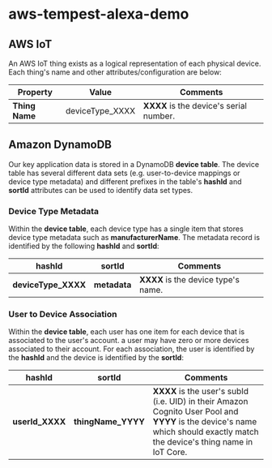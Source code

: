 # aws-tempest-alexa-demo

## AWS IoT

An AWS IoT thing exists as a logical representation of each physical device.
Each thing's name and other attributes/configuration are below:

| Property | Value| Comments |
|----------|------|----------|
| **Thing Name** | deviceType_XXXX | **XXXX** is the device's serial number. | 

## Amazon DynamoDB

Our key application data is stored in a DynamoDB **device table**. The device table has several different data sets (e.g. user-to-device mappings or device type metadata) and different prefixes in the table's **hashId** and **sortId** attributes can be used to identify data set types. 

### Device Type Metadata

Within the **device table**, each device type has a single item that stores device type metadata such as **manufacturerName**. The metadata record is identified by the following **hashId** and **sortId**:

| hashId          | sortId   | Comments                        |
|-----------------|----------|---------------------------------|
| **deviceType_XXXX** | **metadata** | **XXXX** is the device type's name. |

### User to Device Association

Within the **device table**, each user has one item for each device that is associated to the user's account. a user may have zero or more devices associated to their account. For each association, the user is identified by the **hashId** and the device is identified by the **sortId**:

| hashId          | sortId   | Comments                        |
|-----------------|----------|---------------------------------|
| **userId_XXXX** | **thingName_YYYY** | **XXXX** is the user's subId (i.e. UID) in their Amazon Cognito User Pool and **YYYY** is the device's name which should exactly match the device's thing name in IoT Core. |